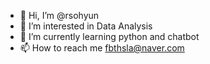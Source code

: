 - 👋 Hi, I’m @rsohyun
- 👀 I’m interested in Data Analysis
- 🌱 I’m currently learning python and chatbot
- 📫 How to reach me fbthsla@naver.com

<!---
rsohyun/rsohyun is a ✨ special ✨ repository because its `README.md` (this file) appears on your GitHub profile.
You can click the Preview link to take a look at your changes.
--->
